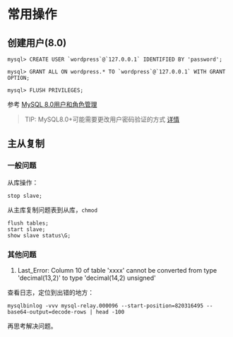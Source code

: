 # 常用操作

## 创建用户(8.0)

```
mysql> CREATE USER `wordpress`@`127.0.0.1` IDENTIFIED BY 'password';

mysql> GRANT ALL ON wordpress.* TO `wordpress`@`127.0.0.1` WITH GRANT OPTION;

mysql> FLUSH PRIVILEGES;
```

参考 [MySQL 8.0用户和角色管理](https://www.cnblogs.com/ryanzheng/p/9339657.html)

> TIP: MySQL8.0+可能需要更改用户密码验证的方式 [详情](https://github.com/LuMitchell/Linux_Environment/blob/master/MySQL/The%20server%20requested%20authentication%20method%20unknown%20to%20the%20client.md)


## 主从复制

### 一般问题
从库操作：

`stop slave;`

从主库复制问题表到从库，`chmod`

```
flush tables;
start slave;
show slave status\G;
```
### 其他问题

1. Last_Error: Column 10 of table 'xxxx' cannot be converted from type 'decimal(13,2)' to type 'decimal(14,2) unsigned'

查看日志，定位到出错的地方：

`mysqlbinlog -vvv mysql-relay.000096 --start-position=820316495 --base64-output=decode-rows | head -100`

再思考解决问题。
